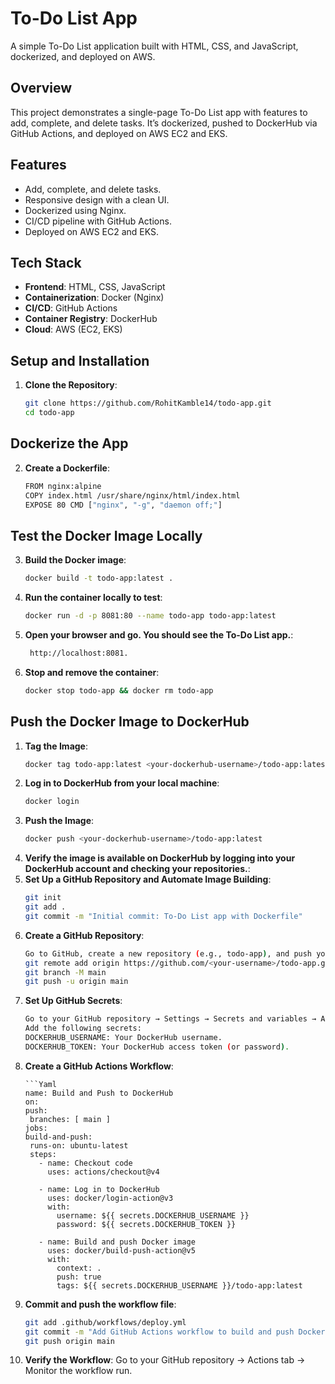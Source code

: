 # To-Do List App

A simple To-Do List application built with HTML, CSS, and JavaScript, dockerized, and deployed on AWS.

## Overview
This project demonstrates a single-page To-Do List app with features to add, complete, and delete tasks. It’s dockerized, pushed to DockerHub via GitHub Actions, and deployed on AWS EC2 and EKS.

## Features
- Add, complete, and delete tasks.
- Responsive design with a clean UI.
- Dockerized using Nginx.
- CI/CD pipeline with GitHub Actions.
- Deployed on AWS EC2 and EKS.

## Tech Stack
- **Frontend**: HTML, CSS, JavaScript
- **Containerization**: Docker (Nginx)
- **CI/CD**: GitHub Actions
- **Container Registry**: DockerHub
- **Cloud**: AWS (EC2, EKS)

## Setup and Installation
1. **Clone the Repository**:
   ```bash
   git clone https://github.com/RohitKamble14/todo-app.git
   cd todo-app
## Dockerize the App
2. **Create a Dockerfile**:
   ```bash
   FROM nginx:alpine 
   COPY index.html /usr/share/nginx/html/index.html 
   EXPOSE 80 CMD ["nginx", "-g", "daemon off;"]
## Test the Docker Image Locally
3. **Build the Docker image**:
   ```bash
   docker build -t todo-app:latest .
4. **Run the container locally to test**:
   ```bash
   docker run -d -p 8081:80 --name todo-app todo-app:latest
5. **Open your browser and go. You should see the To-Do List app.**:
   ```bash
    http://localhost:8081.
6. **Stop and remove the container**:
   ```bash
   docker stop todo-app && docker rm todo-app

## Push the Docker Image to DockerHub
1. **Tag the Image**:
   ```bash
   docker tag todo-app:latest <your-dockerhub-username>/todo-app:latest
2. **Log in to DockerHub from your local machine**:
   ```bash
   docker login
3. **Push the Image**:
   ```bash
   docker push <your-dockerhub-username>/todo-app:latest
4. **Verify the image is available on DockerHub by logging into your DockerHub account and checking your repositories.**:
5. **Set Up a GitHub Repository and Automate Image Building**:
   ```bash
   git init
   git add .
   git commit -m "Initial commit: To-Do List app with Dockerfile"
6. **Create a GitHub Repository**:
   ```bash
   Go to GitHub, create a new repository (e.g., todo-app), and push your code:
   git remote add origin https://github.com/<your-username>/todo-app.git
   git branch -M main
   git push -u origin main
7. **Set Up GitHub Secrets**:
   ```bash
   Go to your GitHub repository → Settings → Secrets and variables → Actions → New repository secret.
   Add the following secrets:
   DOCKERHUB_USERNAME: Your DockerHub username.
   DOCKERHUB_TOKEN: Your DockerHub access token (or password).
8. **Create a GitHub Actions Workflow**:
   ```Create a file .github/workflows/deploy.yml in your repository with the following content to automate building and pushing the Docker image to DockerHub
   ```Yaml
   name: Build and Push to DockerHub
   on:
   push:
    branches: [ main ]
   jobs:
   build-and-push:
    runs-on: ubuntu-latest
    steps:
      - name: Checkout code
        uses: actions/checkout@v4

      - name: Log in to DockerHub
        uses: docker/login-action@v3
        with:
          username: ${{ secrets.DOCKERHUB_USERNAME }}
          password: ${{ secrets.DOCKERHUB_TOKEN }}

      - name: Build and push Docker image
        uses: docker/build-push-action@v5
        with:
          context: .
          push: true
          tags: ${{ secrets.DOCKERHUB_USERNAME }}/todo-app:latest
9. **Commit and push the workflow file**:
    ```bash
    git add .github/workflows/deploy.yml
   git commit -m "Add GitHub Actions workflow to build and push Docker image"
   git push origin main
10. **Verify the Workflow**:
    Go to your GitHub repository → Actions tab → Monitor the workflow run.


   
